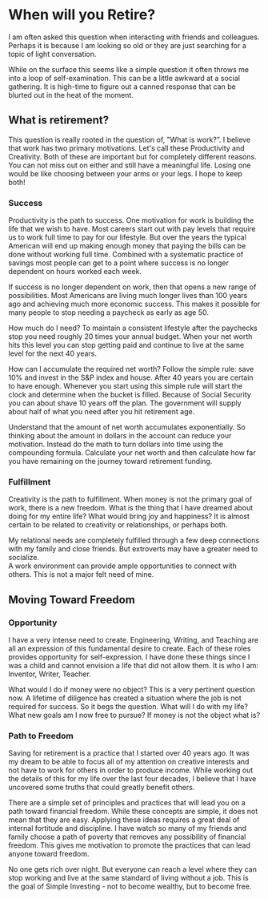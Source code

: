 # When will you Retire?

I am often asked this question when interacting with friends and colleagues. 
Perhaps it is because I am looking so old or they are just searching for a topic
of light conversation.

While on the surface this seems like a simple question it often throws me into a
loop of self-examination.  This can be a little awkward at a social gathering. 
It is high-time to figure out a canned response that can be blurted out in the
heat of the moment.


## What is retirement?

This question is really rooted in the question of, "What is work?”.  I believe
that work has two primary motivations.  Let's call these Productivity and
Creativity.  Both of these are important but for completely different reasons. 
You can not miss out on either and still have a meaningful life.  Losing one
would be like choosing between your arms or your legs. I hope to keep both!


### Success

Productivity is the path to success. One motivation for work is building the
life that we wish to have.  Most careers start out with pay levels that require
us to work full time to pay for our lifestyle. But over the years the typical
American will end up making enough money that paying the bills can be done
without working full time.  Combined with a systematic practice of savings most
people can get to a point where success is no longer dependent on hours worked
each week.

If success is no longer dependent on work, then that opens a new range of
possibilities. Most Americans are living much longer lives than 100 years ago
and achieving much more economic success.  This makes it possible for many
people to stop needing a paycheck as early as age 50.  

How much do I need? To maintain a consistent lifestyle after the paychecks stop
you need roughly 20 times your annual budget.  When your net worth hits this
level you can stop getting paid and continue to live at the same level for the
next 40 years.

How can I accumulate the required net worth? Follow the simple rule:  save 10%
and invest in the S&P index and house.  After 40 years you are certain to have
enough.  Whenever you start using this simple rule will start the clock and
determine when the bucket is filled.   Because of Social Security you can about
shave 10 years off the plan.   The government will supply about half of what you
need after you hit retirement age.

Understand that the amount of net worth accumulates exponentially.  So thinking
about the amount in dollars in the account can reduce your motivation.  Instead
do the math to turn dollars into time using the compounding formula.  Calculate
your net worth and then calculate how far you have remaining on the  journey
toward retirement funding.


### Fulfillment

Creativity is the path to fulfillment. When money is not the primary goal of
work, there is a new freedom. What is the thing that I have dreamed about doing
for my entire life?  What would bring joy and happiness? It is almost certain to
be related to creativity or relationships, or perhaps both.

My relational needs are completely fulfilled through a few deep connections with
my family and close friends.   But extroverts may have a greater need to socialize.  
A work environment can provide ample opportunities to 
connect
with others. This is not a major felt need of mine.


## Moving Toward Freedom

### Opportunity

I have a very intense need to create.  Engineering, Writing, and Teaching are
all an expression of this fundamental desire to create. Each of these roles
provides opportunity for self-expression.  I have done these things since I was
a child and cannot envision a life that did not allow them.  It is who I am:
Inventor, Writer, Teacher.

What would I do if money were no object?  This is a very pertinent question now.
A lifetime of diligence has created a situation where the job is not required
for success.  So it begs the question.  What will I do with my life? What new
goals am I now free to pursue?  If money is not the object what is?


### Path to Freedom

Saving for retirement is a practice that I started over 40 years ago.  It was my
dream to be able to focus all of my attention on creative interests and not have
to work for others in order to produce income.  While working out the details of
this for my life over the last four decades, I believe that I have uncovered
some truths that could greatly benefit others.

There are a simple set of principles and practices that will lead you on a path
toward financial freedom.  While these concepts are simple, it does not mean
that they are easy.  Applying these ideas requires a great deal of internal
fortitude and discipline.  I have watch so many of my friends and family choose
a path of poverty that removes any possibility of financial freedom.  This gives
me motivation to promote the practices that can lead anyone toward freedom.

No one gets rich over night.  But everyone can reach a level where they can stop
working and live at the same standard of living without a job.  This is the goal
of Simple Investing - not to become wealthy, but to become free.

